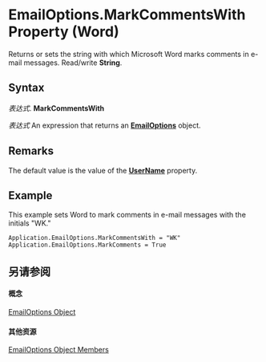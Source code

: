 
# EmailOptions.MarkCommentsWith Property (Word)

Returns or sets the string with which Microsoft Word marks comments in e-mail messages. Read/write  **String**.


## Syntax

 _表达式_. **MarkCommentsWith**

 _表达式_ An expression that returns an **[EmailOptions](41fefa03-c993-e218-0f92-0cf30c0bfbd4.md)** object.


## Remarks

The default value is the value of the  **[UserName](96f5ffb6-a20d-96f0-e3a4-0ad2dd47bf99.md)** property.


## Example

This example sets Word to mark comments in e-mail messages with the initials "WK."


```
Application.EmailOptions.MarkCommentsWith = "WK" 
Application.EmailOptions.MarkComments = True
```


## 另请参阅


#### 概念


[EmailOptions Object](41fefa03-c993-e218-0f92-0cf30c0bfbd4.md)
#### 其他资源


[EmailOptions Object Members](http://msdn.microsoft.com/library/0f8a549b-283c-dc9d-dc1e-1179a9d6fb0b%28Office.15%29.aspx)